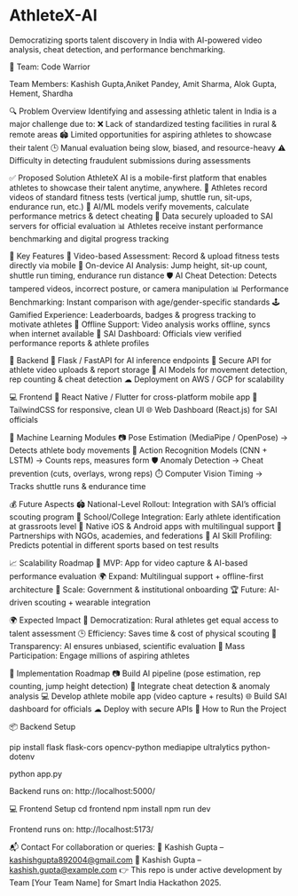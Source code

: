 # AthleteX-AI
Democratizing sports talent discovery in India with AI-powered video analysis, cheat detection, and performance benchmarking.

👥 Team: Code Warrior


Team Members: Kashish Gupta,Aniket Pandey, Amit Sharma, Alok Gupta, Hement, Shardha



🔍 Problem Overview
Identifying and assessing athletic talent in India is a major challenge due to:
❌ Lack of standardized testing facilities in rural & remote areas
🏟 Limited opportunities for aspiring athletes to showcase their talent
🕒 Manual evaluation being slow, biased, and resource-heavy
⚠ Difficulty in detecting fraudulent submissions during assessments



✅ Proposed Solution
AthleteX AI is a mobile-first platform that enables athletes to showcase their talent anytime, anywhere.
📱 Athletes record videos of standard fitness tests (vertical jump, shuttle run, sit-ups, endurance run, etc.)
🧠 AI/ML models verify movements, calculate performance metrics & detect cheating
🔄 Data securely uploaded to SAI servers for official evaluation
📊 Athletes receive instant performance benchmarking and digital progress tracking


🚀 Key Features
🎥 Video-based Assessment: Record & upload fitness tests directly via mobile
🧠 On-device AI Analysis: Jump height, sit-up count, shuttle run timing, endurance run distance
🛡 AI Cheat Detection: Detects tampered videos, incorrect posture, or camera manipulation
📊 Performance Benchmarking: Instant comparison with age/gender-specific standards
🕹 Gamified Experience: Leaderboards, badges & progress tracking to motivate athletes
📶 Offline Support: Video analysis works offline, syncs when internet available
📂 SAI Dashboard: Officials view verified performance reports & athlete profiles


🧩 Backend
🐍 Flask / FastAPI for AI inference endpoints
📂 Secure API for athlete video uploads & report storage
🧠 AI Models for movement detection, rep counting & cheat detection
☁ Deployment on AWS / GCP for scalability


💻 Frontend
📱 React Native / Flutter for cross-platform mobile app
🎨 TailwindCSS for responsive, clean UI
🌐 Web Dashboard (React.js) for SAI officials


🧠 Machine Learning Modules
📷 Pose Estimation (MediaPipe / OpenPose) → Detects athlete body movements
🧩 Action Recognition Models (CNN + LSTM) → Counts reps, measures form
🛡 Anomaly Detection → Cheat prevention (cuts, overlays, wrong reps)
⏱ Computer Vision Timing → Tracks shuttle runs & endurance time


💰 Future Aspects
🏟 National-Level Rollout: Integration with SAI’s official scouting program
🏫 School/College Integration: Early athlete identification at grassroots level
📱 Native iOS & Android apps with multilingual support
🤝 Partnerships with NGOs, academies, and federations
🧠 AI Skill Profiling: Predicts potential in different sports based on test results


📈 Scalability Roadmap
📱 MVP: App for video capture & AI-based performance evaluation
🌍 Expand: Multilingual support + offline-first architecture
🧪 Scale: Government & institutional onboarding
🏆 Future: AI-driven scouting + wearable integration


🌍 Expected Impact
🌱 Democratization: Rural athletes get equal access to talent assessment
🕒 Efficiency: Saves time & cost of physical scouting
🏅 Transparency: AI ensures unbiased, scientific evaluation
🚀 Mass Participation: Engage millions of aspiring athletes


🧪 Implementation Roadmap
📷 Build AI pipeline (pose estimation, rep counting, jump height detection)
🧠 Integrate cheat detection & anomaly analysis
💻 Develop athlete mobile app (video capture + results)
🌐 Build SAI dashboard for officials
☁ Deploy with secure APIs
🧰 How to Run the Project


📦 Backend Setup

pip install flask flask-cors opencv-python mediapipe ultralytics python-dotenv

python app.py

Backend runs on: http://localhost:5000/

💻 Frontend Setup
cd frontend
npm install
npm run dev

Frontend runs on: http://localhost:5173/

📬 Contact
For collaboration or queries:
📧 Kashish Gupta – kashishgupta892004@gmail.com
📧 Kashish Gupta – kashish.gupta@example.com
👉 This repo is under active development by Team [Your Team Name] for Smart India Hackathon 2025.
